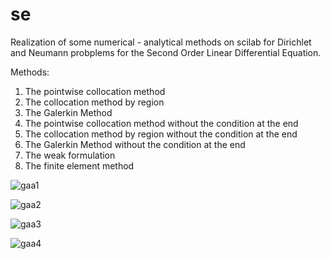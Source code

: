 # se
Realization of some numerical - analytical methods on scilab for Dirichlet and Neumann probplems for the Second Order Linear Differential Equation.

Methods:
1) The pointwise collocation method
2) The collocation method by region
3) The Galerkin Method
4) The pointwise collocation method without the condition at the end
5) The collocation method by region without the condition at the end
6) The Galerkin Method without the condition at the end
7) The weak formulation
8) The finite element method

![gaa1](https://cloud.githubusercontent.com/assets/7002896/26369918/39afffe6-4007-11e7-9dd4-f91fa1f7947e.png)

![gaa2](https://cloud.githubusercontent.com/assets/7002896/26369919/39b3f420-4007-11e7-8f94-a028f02f14fd.png)

![gaa3](https://cloud.githubusercontent.com/assets/7002896/26369921/39d83c18-4007-11e7-9831-c58ce1323354.png)

![gaa4](https://cloud.githubusercontent.com/assets/7002896/26369920/39d4445a-4007-11e7-8faa-1a380d6178d8.png)


